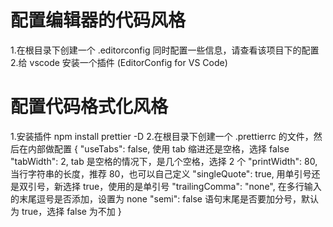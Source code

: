 # 配置编辑器的代码风格

1.在根目录下创建一个 .editorconfig 同时配置一些信息，请查看该项目下的配置 2.给 vscode 安装一个插件 (EditorConfig for VS Code)

# 配置代码格式化风格

1.安装插件 npm install prettier -D 2.在根目录下创建一个 .prettierrc 的文件，然后在内部做配置
{
"useTabs": false, 使用 tab 缩进还是空格，选择 false
"tabWidth": 2, tab 是空格的情况下，是几个空格，选择 2 个
"printWidth": 80, 当行字符串的长度，推荐 80，也可以自己定义
"singleQuote": true, 用单引号还是双引号，新选择 true，使用的是单引号
"trailingComma": "none", 在多行输入的末尾逗号是否添加，设置为 none
"semi": false 语句末尾是否要加分号，默认为 true，选择 false 为不加
}

